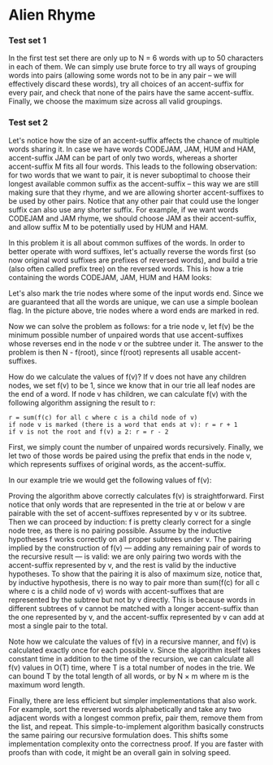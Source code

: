 # Alien Rhyme

### Test set 1
In the first test set there are only up to N = 6 words with up to 50 characters in each of them. We can simply use brute force to try all ways of grouping words into pairs (allowing some words not to be in any pair – we will effectively discard these words), try all choices of an accent-suffix for every pair, and check that none of the pairs have the same accent-suffix. Finally, we choose the maximum size across all valid groupings.

### Test set 2
Let's notice how the size of an accent-suffix affects the chance of multiple words sharing it. In case we have words CODEJAM, JAM, HUM and HAM, accent-suffix JAM can be part of only two words, whereas a shorter accent-suffix M fits all four words. This leads to the following observation: for two words that we want to pair, it is never suboptimal to choose their longest available common suffix as the accent-suffix – this way we are still making sure that they rhyme, and we are allowing shorter accent-suffixes to be used by other pairs. Notice that any other pair that could use the longer suffix can also use any shorter suffix. For example, if we want words CODEJAM and JAM rhyme, we should choose JAM as their accent-suffix, and allow suffix M to be potentially used by HUM and HAM.

In this problem it is all about common suffixes of the words. In order to better operate with word suffixes, let's actually reverse the words first (so now original word suffixes are prefixes of reversed words), and build a trie (also often called prefix tree) on the reversed words. This is how a trie containing the words CODEJAM, JAM, HUM and HAM looks:

Let's also mark the trie nodes where some of the input words end. Since we are guaranteed that all the words are unique, we can use a simple boolean flag. In the picture above, trie nodes where a word ends are marked in red.

Now we can solve the problem as follows: for a trie node v, let f(v) be the minimum possible number of unpaired words that use accent-suffixes whose reverses end in the node v or the subtree under it. The answer to the problem is then N - f(root), since f(root) represents all usable accent-suffixes.

How do we calculate the values of f(v)? If v does not have any children nodes, we set f(v) to be 1, since we know that in our trie all leaf nodes are the end of a word. If node v has children, we can calculate f(v) with the following algorithm assigning the result to r:

    r = sum(f(c) for all c where c is a child node of v)
    if node v is marked (there is a word that ends at v): r = r + 1
    if v is not the root and f(v) ≥ 2: r = r - 2
    
First, we simply count the number of unpaired words recursively. Finally, we let two of those words be paired using the prefix that ends in the node v, which represents suffixes of original words, as the accent-suffix.

In our example trie we would get the following values of f(v):

Proving the algorithm above correctly calculates f(v) is straightforward. First notice that only words that are represented in the trie at or below v are pairable with the set of accent-suffixes represented by v or its subtree. Then we can proceed by induction: f is pretty clearly correct for a single node tree, as there is no pairing possible. Assume by the inductive hypotheses f works correctly on all proper subtrees under v. The pairing implied by the construction of f(v) — adding any remaining pair of words to the recursive result — is valid: we are only pairing two words with the accent-suffix represented by v, and the rest is valid by the inductive hypotheses. To show that the pairing it is also of maximum size, notice that, by inductive hypothesis, there is no way to pair more than sum(f(c) for all c where c is a child node of v) words with accent-suffixes that are represented by the subtree but not by v directly. This is because words in different subtrees of v cannot be matched with a longer accent-suffix than the one represented by v, and the accent-suffix represented by v can add at most a single pair to the total.

Note how we calculate the values of f(v) in a recursive manner, and f(v) is calculated exactly once for each possible v. Since the algorithm itself takes constant time in addition to the time of the recursion, we can calculate all f(v) values in O(T) time, where T is a total number of nodes in the trie. We can bound T by the total length of all words, or by N × m where m is the maximum word length.

Finally, there are less efficient but simpler implementations that also work. For example, sort the reversed words alphabetically and take any two adjacent words with a longest common prefix, pair them, remove them from the list, and repeat. This simple-to-implement algorithm basically constructs the same pairing our recursive formulation does. This shifts some implementation complexity onto the correctness proof. If you are faster with proofs than with code, it might be an overall gain in solving speed.
